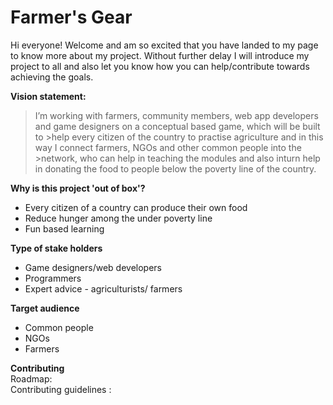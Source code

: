 # Farmer's Gear
Hi everyone! Welcome and am so excited that you have landed to my page to know more about my project. Without further delay I will introduce my project to all and also let you know how you can help/contribute towards achieving the goals.

**Vision statement:**<br/>
>I’m working with farmers, community members, web app developers and game designers on a conceptual based game, which will be built to >help every citizen of the country to practise agriculture and in this way I connect farmers, NGOs and other common people into the >network, who can help in teaching the modules and also inturn help in donating the food to people below the poverty line of the country.

**Why is this project 'out of box'?**<br/>
* Every citizen of a country can produce their own food<br/>
* Reduce hunger among the under poverty line<br/>
* Fun based learning <br/>

**Type of stake holders**
* Game designers/web developers
* Programmers
* Expert advice - agriculturists/ farmers

**Target audience**
* Common people
* NGOs
* Farmers

**Contributing**<br/>
Roadmap: <Link to be added><br/>
Contributing guidelines : <Link to be added>


